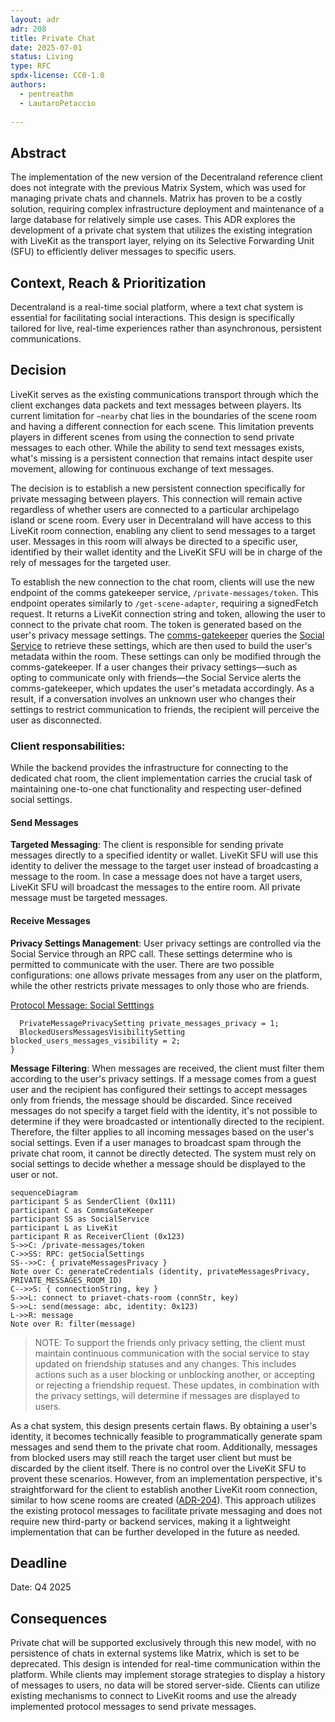 ```yaml
---
layout: adr
adr: 208
title: Private Chat
date: 2025-07-01
status: Living
type: RFC
spdx-license: CC0-1.0
authors:
  - pentreathm  
  - LautaroPetaccio
  
---
```


## Abstract

The implementation of the new version of the Decentraland reference client does not integrate with the previous Matrix System, which was used for managing private chats and channels. Matrix has proven to be a costly solution, requiring complex infrastructure deployment and maintenance of a large database for relatively simple use cases. This ADR explores the development of a private chat system that utilizes the existing integration with LiveKit as the transport layer, relying on its Selective Forwarding Unit (SFU) to efficiently deliver messages to specific users.

## Context, Reach & Prioritization 

Decentraland is a real-time social platform, where a text chat system is essential for facilitating social interactions. This design is specifically tailored for live, real-time experiences rather than asynchronous, persistent communications.

## Decision 

LiveKit serves as the existing communications transport through which the client exchanges data packets and text messages between players. Its current limitation for `~nearby` chat lies in the boundaries of the scene room and having a different connection for each scene. This limitation prevents players in different scenes from using the connection to send private messages to each other. While the ability to send text messages exists, what's missing is a persistent connection that remains intact despite user movement, allowing for continuous exchange of text messages.

The decision is to establish a new persistent connection specifically for private messaging between players. This connection will remain active regardless of whether users are connected to a particular archipelago island or scene room. Every user in Decentraland will have access to this LiveKit room connection, enabling any client to send messages to a target user. Messages in this room will always be directed to a specific user, identified by their wallet identity and the LiveKit SFU will be in charge of the rely of messages for the targeted user. 


To establish the new connection to the chat room, clients will use the new endpoint of the comms gatekeeper service, `/private-messages/token`. This endpoint operates similarly to `/get-scene-adapter`, requiring a signedFetch request. It returns a LiveKit connection string and token, allowing the user to connect to the private chat room. The token is generated based on the user's privacy message settings. The [comms-gatekeeper](https://github.com/decentraland/comms-gatekeeper) queries the [Social Service](https://github.com/decentraland/social-service-ea/) to retrieve these settings, which are then used to build the user's metadata within the room. These settings can only be modified through the comms-gatekeeper. If a user changes their privacy settings—such as opting to communicate only with friends—the Social Service alerts the comms-gatekeeper, which updates the user's metadata accordingly. As a result, if a conversation involves an unknown user who changes their settings to restrict communication to friends, the recipient will perceive the user as disconnected.

### Client responsabilities: 

While the backend provides the infrastructure for connecting to the dedicated chat room, the client implementation carries the crucial task of maintaining one-to-one chat functionality and respecting user-defined social settings.

#### Send Messages 

**Targeted Messaging**: The client is responsible for sending private messages directly to a specified identity or wallet. LiveKit SFU will use this identity to deliver the message to the target user instead of broadcasting a message to the room. In case a message does not have a target users, LiveKit SFU will broadcast the messages to the entire room. All private message must be targeted messages.

#### Receive Messages 

**Privacy Settings Management**: User privacy settings are controlled via the Social Service through an RPC call. These settings determine who is permitted to communicate with the user. There are two possible configurations: one allows private messages from any user on the platform, while the other restricts private messages to only those who are friends. 

[Protocol Message: Social Setttings](https://github.com/decentraland/protocol/blob/ce7a4ebfc094f4764c5182b0e41d3ebc72e7a17d/proto/decentraland/social_service/v2/social_service_v2.proto#L237)
```message SocialSettings {
  PrivateMessagePrivacySetting private_messages_privacy = 1;
  BlockedUsersMessagesVisibilitySetting blocked_users_messages_visibility = 2;
}
```

**Message Filtering**: When messages are received, the client must filter them according to the user's privacy settings. If a message comes from a guest user and the recipient has configured their settings to accept messages only from friends, the message should be discarded. Since received messages do not specify a target field with the identity, it's not possible to determine if they were broadcasted or intentionally directed to the recipient. Therefore, the filter applies to all incoming messages based on the user's social settings. Even if a user manages to broadcast spam through the private chat room, it cannot be directly detected. The system must rely on social settings to decide whether a message should be displayed to the user or not.

```mermaid
sequenceDiagram
participant S as SenderClient (0x111)
participant C as CommsGateKeeper
participant SS as SocialService
participant L as LiveKit 
participant R as ReceiverClient (0x123)
S->>C: /private-messages/token
C->>SS: RPC: getSocialSettings
SS-->>C: { privateMessagesPrivacy }
Note over C: generateCredentials (identity, privateMessagesPrivacy, PRIVATE_MESSAGES_ROOM_ID)
C-->>S: { connectionString, key } 
S->>L: connect to priavet-chats-room (connStr, key)
S->>L: send(message: abc, identity: 0x123)
L->>R: message
Note over R: filter(message)
``` 


> NOTE: To support the friends only privacy setting, the client must maintain continuous communication with the social service to stay updated on friendship statuses and any changes. This includes actions such as a user blocking or unblocking another, or accepting or rejecting a friendship request. These updates, in combination with the privacy settings, will determine if messages are displayed to users.

As a chat system, this design presents certain flaws. By obtaining a user's identity, it becomes technically feasible to programmatically generate spam messages and send them to the private chat room. Additionally, messages from blocked users may still reach the target user client but must be discarded by the client itself. There is no control over the LiveKit SFU to provent these scenarios. However, from an implementation perspective, it's straightforward for the client to establish another LiveKit room connection, similar to how scene rooms are created ([ADR-204](https://adr.decentraland.org/adr/ADR-204)). This approach utilizes the existing protocol messages to facilitate private messaging and does not require new third-party or backend services, making it a lightweight implementation that can be further developed in the future as needed. 

## Deadline

Date: Q4 2025

## Consequences 

Private chat will be supported exclusively through this new model, with no persistence of chats in external systems like Matrix, which is set to be deprecated. This design is intended for real-time communication within the platform. While clients may implement storage strategies to display a history of messages to users, no data will be stored server-side. Clients can utilize existing mechanisms to connect to LiveKit rooms and use the already implemented protocol messages to send private messages.